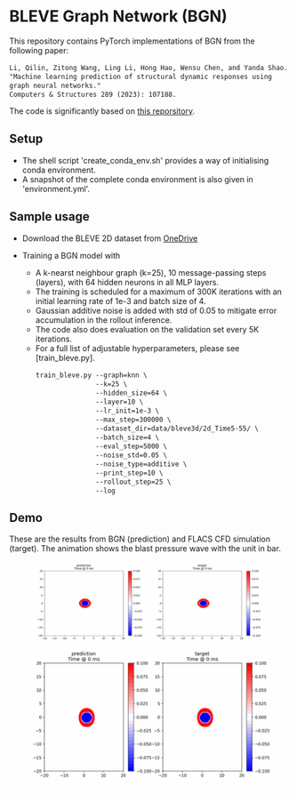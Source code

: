 # BLEVE Graph Network (BGN)

This repository contains PyTorch implementations of BGN from the following paper:

    Li, Qilin, Zitong Wang, Ling Li, Hong Hao, Wensu Chen, and Yanda Shao. 
    "Machine learning prediction of structural dynamic responses using graph neural networks." 
    Computers & Structures 289 (2023): 107188.

The code is significantly based on [this reporsitory](https://github.com/echowve/meshGraphNets_pytorch).

## Setup

- The shell script 'create_conda_env.sh' provides a way of initialising conda environment.
- A snapshot of the complete conda environment is also given in 'environment.yml'.

## Sample usage

- Download the BLEVE 2D dataset from [OneDrive](https://curtin-my.sharepoint.com/:f:/g/personal/272766h_curtin_edu_au/ElTSySAZfjNBiaTP1bXKvUYBXBe8qM3kj6wGqqSDDw_t0w)

- Training a BGN model with 
  - A k-nearst neighbour graph (k=25), 10 message-passing steps (layers), with 64 hidden neurons in all MLP layers. 
  - The training is scheduled for a maximum of 300K iterations with an initial learning rate of 1e-3 and batch size of 4. 
  - Gaussian additive noise is added with std of 0.05 to mitigate error accumulation in the rollout inference. 
  - The code also does evaluation on the validation set every 5K iterations. 
  - For a full list of adjustable hyperparameters, please see [train_bleve.py].
    ```
    train_bleve.py --graph=knn \
                   --k=25 \
                   --hidden_size=64 \
                   --layer=10 \
                   --lr_init=1e-3 \
                   --max_step=300000 \
                   --dataset_dir=data/bleve3d/2d_Time5-55/ \
                   --batch_size=4 \
                   --eval_step=5000 \
                   --noise_std=0.05 \
                   --noise_type=additive \
                   --print_step=10 \
                   --rollout_step=25 \
                   --log
    ```
 ## Demo
 
These are the results from BGN (prediction) and FLACS CFD simulation (target). The animation shows the blast pressure wave with the unit in bar.

<img src="https://github.com/qilinli/bleve-graph-net/blob/feb6f602ff05626d4c2b460f9bd5f6b58346441b/images/100046_knn_rollout.gif?raw=true" />

<img src="https://github.com/qilinli/bleve-graph-net/blob/main/images/200130_knn_rollout.gif?raw=true" />
